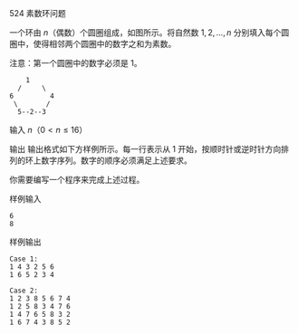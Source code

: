 524 素数环问题

一个环由 $n$（偶数）个圆圈组成，如图所示。将自然数 $1, 2, \ldots, n$ 分别填入每个圆圈中，使得相邻两个圆圈中的数字之和为素数。

注意：第一个圆圈中的数字必须是 1。
```
    1
  /     \
6         4
 \       /
  5--2--3 
```
输入
$n$（$0 < n \leq 16$）

输出
输出格式如下方样例所示。每一行表示从 1 开始，按顺时针或逆时针方向排列的环上数字序列。数字的顺序必须满足上述要求。

你需要编写一个程序来完成上述过程。

样例输入
```
6
8
```

样例输出
```
Case 1:
1 4 3 2 5 6
1 6 5 2 3 4

Case 2:
1 2 3 8 5 6 7 4
1 2 5 8 3 4 7 6
1 4 7 6 5 8 3 2
1 6 7 4 3 8 5 2
```